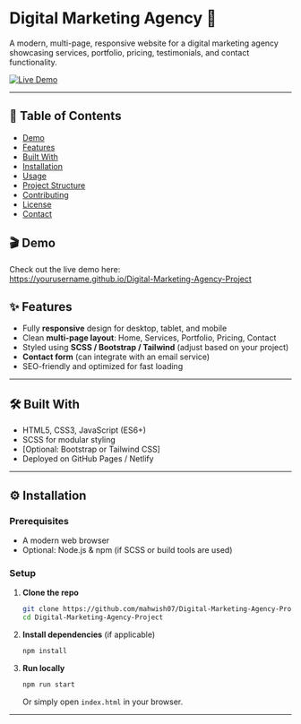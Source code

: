 # Digital Marketing Agency 🚀

A modern, multi-page, responsive website for a digital marketing agency showcasing services, portfolio, pricing, testimonials, and contact functionality.

[![Live Demo](https://img.shields.io/badge/demo-online-brightgreen)](https://yourusername.github.io/Digital-Marketing-Agency-Project)

---


## 📌 Table of Contents

- [Demo](#demo)  
- [Features](#features)  
- [Built With](#built-with)  
- [Installation](#installation)  
- [Usage](#usage)  
- [Project Structure](#project-structure)  
- [Contributing](#contributing)  
- [License](#license)  
- [Contact](#contact)


## 🎬 Demo

Check out the live demo here:  
https://yourusername.github.io/Digital-Marketing-Agency-Project



## ✨ Features

- Fully **responsive** design for desktop, tablet, and mobile  
- Clean **multi-page layout**: Home, Services, Portfolio, Pricing, Contact  
- Styled using **SCSS / Bootstrap / Tailwind** (adjust based on your project)  
- **Contact form** (can integrate with an email service)  
- SEO-friendly and optimized for fast loading

---

## 🛠️ Built With

- HTML5, CSS3, JavaScript (ES6+)  
- SCSS for modular styling  
- [Optional: Bootstrap or Tailwind CSS]  
- Deployed on GitHub Pages / Netlify

---

## ⚙️ Installation

### Prerequisites

- A modern web browser  
- Optional: Node.js & npm (if SCSS or build tools are used)

### Setup

1. **Clone the repo**  
    ```bash
    git clone https://github.com/mahwish07/Digital-Marketing-Agency-Project.git
    cd Digital-Marketing-Agency-Project
    ```

2. **Install dependencies** (if applicable)  
    ```bash
    npm install
    ```

3. **Run locally**  
    ```bash
    npm run start
    ```
    Or simply open `index.html` in your browser.

---
